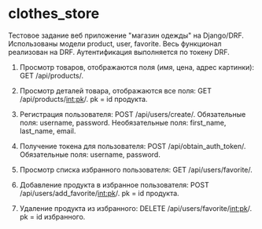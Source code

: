 # clothes_store
Тестовое задание веб приложение "магазин одежды" на Django/DRF.
Использованы модели product, user, favorite. Весь функционал реализован на DRF. Аутентификация выполняется по токену DRF.

1. Просмотр товаров, отображаются поля (имя, цена, адрес картинки): GET /api/products/.
2. Просмотр деталей товара, отображаются все поля: GET /api/products/<int:pk>/. pk = id продукта.

3. Регистрация пользователя: POST /api/users/create/. Обязательные поля: username, password. Необязательные поля: first_name, last_name, email.
4. Получение токена для пользователя: POST /api/obtain_auth_token/. Обязательные поля: username, password.

5. Просмотр списка избранного пользователя: GET /api/users/favorite/.
6. Добавление продукта в избранное пользователя: POST /api/users/add_favorite/<int:pk>/. pk = id продукта.
7. Удаление продукта из избранного: DELETE /api/users/favorite/<int:pk>/. pk = id избранного.
